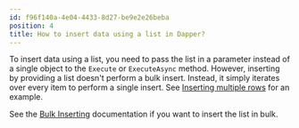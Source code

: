 ```yaml
---
id: f96f140a-4e04-4433-8d27-be9e2e26beba
position: 4
title: How to insert data using a list in Dapper?
---
```


To insert data using a list, you need to pass the list in a parameter instead of a single object to the `Execute` or `ExecuteAsync` method. However, inserting by providing a list doesn't perform a bulk insert. Instead, it simply iterates over every item to perform a single insert. See [Inserting multiple rows](#dapper-insert-multiple-rows) for an example.

See the [Bulk Inserting](https://www.learndapper.com/bulk-operations/bulk-insert) documentation if you want to insert the list in bulk.
